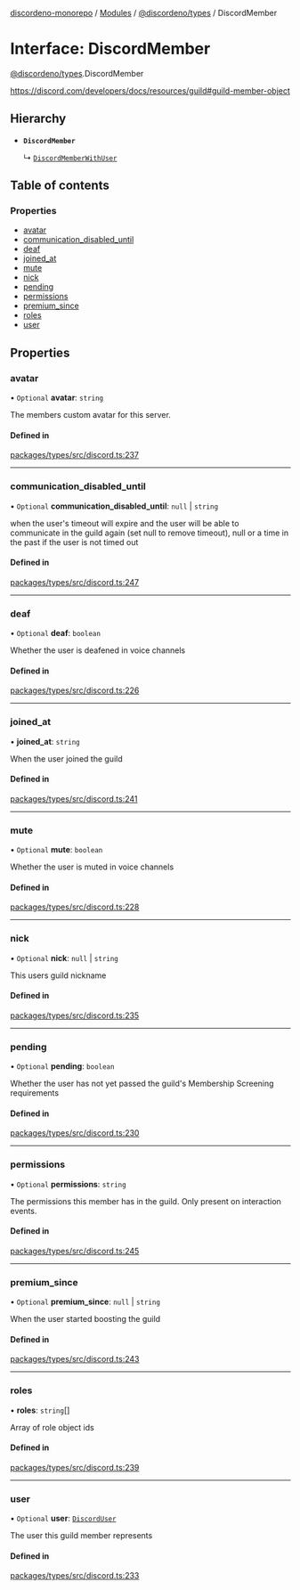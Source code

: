 [discordeno-monorepo](../README.md) / [Modules](../modules.md) / [@discordeno/types](../modules/discordeno_types.md) / DiscordMember

# Interface: DiscordMember

[@discordeno/types](../modules/discordeno_types.md).DiscordMember

https://discord.com/developers/docs/resources/guild#guild-member-object

## Hierarchy

- **`DiscordMember`**

  ↳ [`DiscordMemberWithUser`](discordeno_types.DiscordMemberWithUser.md)

## Table of contents

### Properties

- [avatar](discordeno_types.DiscordMember.md#avatar)
- [communication_disabled_until](discordeno_types.DiscordMember.md#communication_disabled_until)
- [deaf](discordeno_types.DiscordMember.md#deaf)
- [joined_at](discordeno_types.DiscordMember.md#joined_at)
- [mute](discordeno_types.DiscordMember.md#mute)
- [nick](discordeno_types.DiscordMember.md#nick)
- [pending](discordeno_types.DiscordMember.md#pending)
- [permissions](discordeno_types.DiscordMember.md#permissions)
- [premium_since](discordeno_types.DiscordMember.md#premium_since)
- [roles](discordeno_types.DiscordMember.md#roles)
- [user](discordeno_types.DiscordMember.md#user)

## Properties

### avatar

• `Optional` **avatar**: `string`

The members custom avatar for this server.

#### Defined in

[packages/types/src/discord.ts:237](https://github.com/deepsarda/discordeno/blob/c6dc30bb/packages/types/src/discord.ts#L237)

---

### communication_disabled_until

• `Optional` **communication_disabled_until**: `null` \| `string`

when the user's timeout will expire and the user will be able to communicate in the guild again (set null to remove timeout), null or a time in the past if the user is not timed out

#### Defined in

[packages/types/src/discord.ts:247](https://github.com/deepsarda/discordeno/blob/c6dc30bb/packages/types/src/discord.ts#L247)

---

### deaf

• `Optional` **deaf**: `boolean`

Whether the user is deafened in voice channels

#### Defined in

[packages/types/src/discord.ts:226](https://github.com/deepsarda/discordeno/blob/c6dc30bb/packages/types/src/discord.ts#L226)

---

### joined_at

• **joined_at**: `string`

When the user joined the guild

#### Defined in

[packages/types/src/discord.ts:241](https://github.com/deepsarda/discordeno/blob/c6dc30bb/packages/types/src/discord.ts#L241)

---

### mute

• `Optional` **mute**: `boolean`

Whether the user is muted in voice channels

#### Defined in

[packages/types/src/discord.ts:228](https://github.com/deepsarda/discordeno/blob/c6dc30bb/packages/types/src/discord.ts#L228)

---

### nick

• `Optional` **nick**: `null` \| `string`

This users guild nickname

#### Defined in

[packages/types/src/discord.ts:235](https://github.com/deepsarda/discordeno/blob/c6dc30bb/packages/types/src/discord.ts#L235)

---

### pending

• `Optional` **pending**: `boolean`

Whether the user has not yet passed the guild's Membership Screening requirements

#### Defined in

[packages/types/src/discord.ts:230](https://github.com/deepsarda/discordeno/blob/c6dc30bb/packages/types/src/discord.ts#L230)

---

### permissions

• `Optional` **permissions**: `string`

The permissions this member has in the guild. Only present on interaction events.

#### Defined in

[packages/types/src/discord.ts:245](https://github.com/deepsarda/discordeno/blob/c6dc30bb/packages/types/src/discord.ts#L245)

---

### premium_since

• `Optional` **premium_since**: `null` \| `string`

When the user started boosting the guild

#### Defined in

[packages/types/src/discord.ts:243](https://github.com/deepsarda/discordeno/blob/c6dc30bb/packages/types/src/discord.ts#L243)

---

### roles

• **roles**: `string`[]

Array of role object ids

#### Defined in

[packages/types/src/discord.ts:239](https://github.com/deepsarda/discordeno/blob/c6dc30bb/packages/types/src/discord.ts#L239)

---

### user

• `Optional` **user**: [`DiscordUser`](discordeno_types.DiscordUser.md)

The user this guild member represents

#### Defined in

[packages/types/src/discord.ts:233](https://github.com/deepsarda/discordeno/blob/c6dc30bb/packages/types/src/discord.ts#L233)
